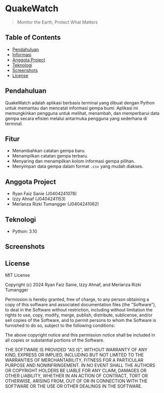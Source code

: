 # QuakeWatch
> Monitor the Earth, Protect What Matters

## Table of Contents
- [Pendahuluan](#pendahuluan)
- [Informasi](#informasi)
- [Anggota Project](#anggota-project)
- [Teknologi](#teknologi)
- [Screenshots](#screenshots)
- [License](#license)

## Pendahuluan
QuakeWatch adalah aplikasi berbasis terminal yang dibuat dengan Python untuk memantau dan mencatat informasi gempa bumi. Aplikasi ini memungkinkan pengguna untuk melihat, menambah, dan memperbarui data gempa secara efisien melalui antarmuka pengguna yang sederhana di terminal.

## Fitur
- Menambahkan catatan gempa baru.
- Menampilkan catatan gempa terbaru.
- Menyaring dan menampilkan kolom informasi gempa pilihan.
- Menyimpan data gempa dalam format `.csv` yang mudah diakses.

## Anggota Project
- Ryan Faiz Sanie (J0404241078)
- Izzy Ahnaf (J0404241153)
- Merlanza Rizki Tumangger (J0404241062)

## Teknologi
- Python: 3.10

## Screenshots

## License
MIT License

Copyright (c) 2024 Ryan Faiz Sanie, Izzy Ahnaf, and Merlanza Rizki Tumangger

Permission is hereby granted, free of charge, to any person obtaining a copy of this software and associated documentation files (the "Software"), to deal in the Software without restriction, including without limitation the rights to use, copy, modify, merge, publish, distribute, sublicense, and/or sell copies of the Software, and to permit persons to whom the Software is furnished to do so, subject to the following conditions:

The above copyright notice and this permission notice shall be included in all copies or substantial portions of the Software.

THE SOFTWARE IS PROVIDED "AS IS", WITHOUT WARRANTY OF ANY KIND, EXPRESS OR IMPLIED, INCLUDING BUT NOT LIMITED TO THE WARRANTIES OF MERCHANTABILITY, FITNESS FOR A PARTICULAR PURPOSE AND NONINFRINGEMENT. IN NO EVENT SHALL THE AUTHORS OR COPYRIGHT HOLDERS BE LIABLE FOR ANY CLAIM, DAMAGES OR OTHER LIABILITY, WHETHER IN AN ACTION OF CONTRACT, TORT OR OTHERWISE, ARISING FROM, OUT OF OR IN CONNECTION WITH THE SOFTWARE OR THE USE OR OTHER DEALINGS IN THE SOFTWARE.